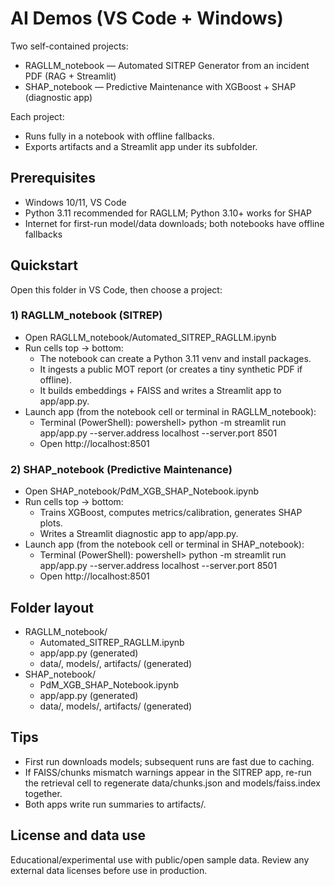 # AI Demos (VS Code + Windows)
Two self-contained projects:
- RAGLLM_notebook — Automated SITREP Generator from an incident PDF (RAG + Streamlit)
- SHAP_notebook — Predictive Maintenance with XGBoost + SHAP (diagnostic app)

Each project:
- Runs fully in a notebook with offline fallbacks.
- Exports artifacts and a Streamlit app under its subfolder.

## Prerequisites
- Windows 10/11, VS Code
- Python 3.11 recommended for RAGLLM; Python 3.10+ works for SHAP
- Internet for first-run model/data downloads; both notebooks have offline fallbacks

## Quickstart
Open this folder in VS Code, then choose a project:

### 1) RAGLLM_notebook (SITREP)
- Open RAGLLM_notebook/Automated_SITREP_RAGLLM.ipynb
- Run cells top → bottom:
  - The notebook can create a Python 3.11 venv and install packages.
  - It ingests a public MOT report (or creates a tiny synthetic PDF if offline).
  - It builds embeddings + FAISS and writes a Streamlit app to app/app.py.
- Launch app (from the notebook cell or terminal in RAGLLM_notebook):
  - Terminal (PowerShell):
    powershell> python -m streamlit run app/app.py --server.address localhost --server.port 8501
  - Open http://localhost:8501

### 2) SHAP_notebook (Predictive Maintenance)
- Open SHAP_notebook/PdM_XGB_SHAP_Notebook.ipynb
- Run cells top → bottom:
  - Trains XGBoost, computes metrics/calibration, generates SHAP plots.
  - Writes a Streamlit diagnostic app to app/app.py.
- Launch app (from the notebook cell or terminal in SHAP_notebook):
  - Terminal (PowerShell):
    powershell> python -m streamlit run app/app.py --server.address localhost --server.port 8501
  - Open http://localhost:8501

## Folder layout
- RAGLLM_notebook/
  - Automated_SITREP_RAGLLM.ipynb
  - app/app.py (generated)
  - data/, models/, artifacts/ (generated)
- SHAP_notebook/
  - PdM_XGB_SHAP_Notebook.ipynb
  - app/app.py (generated)
  - data/, models/, artifacts/ (generated)

## Tips
- First run downloads models; subsequent runs are fast due to caching.
- If FAISS/chunks mismatch warnings appear in the SITREP app, re-run the retrieval cell to regenerate data/chunks.json and models/faiss.index together.
- Both apps write run summaries to artifacts/.

## License and data use
Educational/experimental use with public/open sample data. Review any external data licenses before use in production.